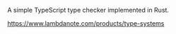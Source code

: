 A simple TypeScript type checker implemented in Rust.

https://www.lambdanote.com/products/type-systems
